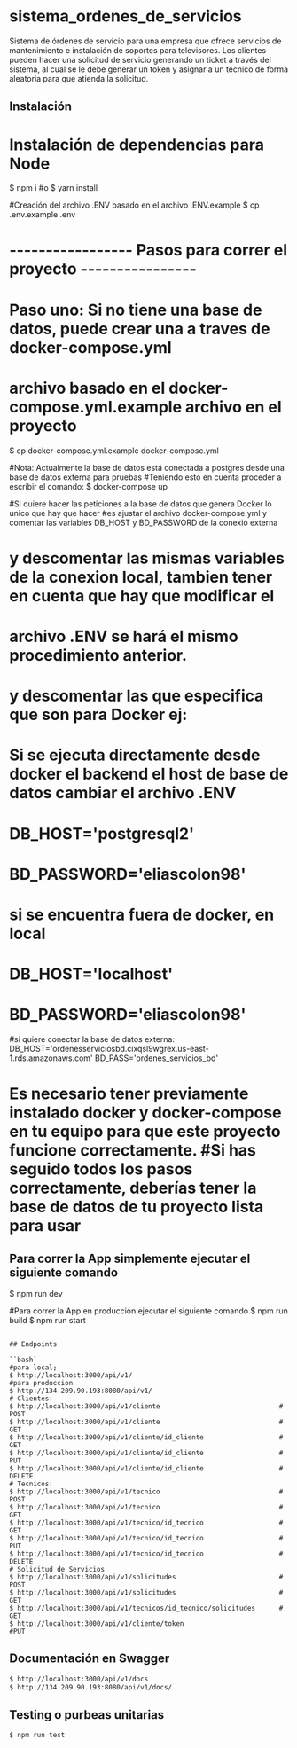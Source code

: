 # sistema_ordenes_de_servicios
Sistema de órdenes de servicio para una empresa que ofrece servicios de mantenimiento e instalación de soportes para televisores. Los clientes pueden hacer una solicitud de servicio generando un ticket a través del sistema, al cual se le debe generar un token y asignar a un técnico de forma aleatoria para que atienda la solicitud.
## Instalación

# Instalación de dependencias para Node
$ npm i
#o
$ yarn install

#Creación del archivo .ENV basado en el archivo .ENV.example
$ cp .env.example .env

# ----------------- Pasos para correr el proyecto ----------------
# Paso uno:  Si no tiene una base de datos, puede crear una a traves de docker-compose.yml 
# archivo basado en el docker-compose.yml.example archivo en el proyecto
$ cp docker-compose.yml.example docker-compose.yml

#Nota: Actualmente la base de datos está conectada a postgres desde una base de datos externa para pruebas
#Teniendo esto en cuenta proceder a escribir el comando:
$ docker-compose up

#Si quiere hacer las peticiones a la base de datos que genera Docker lo unico que hay que hacer
#es ajustar el archivo docker-compose.yml y comentar las variables DB_HOST y BD_PASSWORD de la conexió externa 
# y descomentar las mismas variables de la conexion local, tambien tener en cuenta que hay que modificar el
# archivo .ENV se hará el mismo procedimiento anterior.
# y descomentar las que especifica que son para Docker ej: 

# Si se ejecuta directamente desde docker el backend el host de base de datos cambiar el archivo .ENV
# DB_HOST='postgresql2'
# BD_PASSWORD='eliascolon98'
# si se encuentra fuera de docker, en local 
# DB_HOST='localhost'
# BD_PASSWORD='eliascolon98'
#si quiere conectar la base de datos externa:
DB_HOST='ordenesserviciosbd.cixqsl9wgrex.us-east-1.rds.amazonaws.com'
BD_PASS='ordenes_servicios_bd'


# Es necesario tener previamente instalado docker y docker-compose en tu equipo para que este proyecto funcione correctamente. #Si has seguido todos los pasos correctamente, deberías tener la base de datos de tu proyecto lista para usar


## Para correr la App simplemente ejecutar el siguiente comando

$ npm run dev

#Para correr la App en producción ejecutar el siguiente comando
$ npm run build
$ npm run start
```

## Endpoints

``bash`
#para local;
$ http://localhost:3000/api/v1/
#para produccion
$ http://134.209.90.193:8080/api/v1/
# Clientes:
$ http://localhost:3000/api/v1/cliente                              # POST
$ http://localhost:3000/api/v1/cliente                              # GET
$ http://localhost:3000/api/v1/cliente/id_cliente                   # GET
$ http://localhost:3000/api/v1/cliente/id_cliente                   # PUT
$ http://localhost:3000/api/v1/cliente/id_cliente                   # DELETE
# Tecnicos:
$ http://localhost:3000/api/v1/tecnico                              # POST
$ http://localhost:3000/api/v1/tecnico                              # GET
$ http://localhost:3000/api/v1/tecnico/id_tecnico                   # GET
$ http://localhost:3000/api/v1/tecnico/id_tecnico                   # PUT
$ http://localhost:3000/api/v1/tecnico/id_tecnico                   # DELETE
# Solicitud de Servicios
$ http://localhost:3000/api/v1/solicitudes                          # POST
$ http://localhost:3000/api/v1/solicitudes                          # GET
$ http://localhost:3000/api/v1/tecnicos/id_tecnico/solicitudes      # GET
$ http://localhost:3000/api/v1/cliente/token                        #PUT                

```
## Documentación en Swagger 
```bash
$ http://localhost:3000/api/v1/docs
$ http://134.209.90.193:8080/api/v1/docs/
```
## Testing o purbeas unitarias
```bash
$ npm run test
```